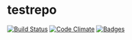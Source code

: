 # testrepo

[![Build Status](http://img.shields.io/travis/fangohr/oommf-python.svg)](https://travis-ci.org/fangohr/oommf-python)
[![Code Climate](http://img.shields.io/codeclimate/github/fangohr/oommf-python.svg)](https://codeclimate.com/github/fangohr/oommf-python)
[![Badges](http://img.shields.io/:badges-3/3-ff6799.svg)](https://github.com/badges/badgerbadgerbadger)
